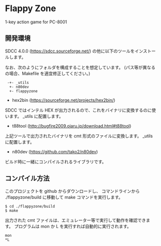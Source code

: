 # Flappy Zone

1-key action game for PC-8001

## 開発環境

SDCC 4.0.0 (https://sdcc.sourceforge.net/) の他に以下のツールをインストールします。

なお、次のようにフォルダを構成することを想定しています。
(パス等が異なるの場合、Makefile を適宜修正してください。)

```
 -+- _utils
  +- n80dev
  +- flappyzone
```

- hex2bin (https://sourceforge.net/projects/hex2bin/)

SDCC ではインテル HEX が出力されるので、これをバイナリに変換するのに使います。
_utils に配置します。

- t88tool (http://bugfire2009.ojaru.jp/download.html#t88tool)

上記ツールで出力されたバイナリを cmt 形式のファイルに変換します。
_utils に配置します。

- n80dev (https://github.com/tako2/n80dev)

ビルド時に一緒にコンパイルされるライブラリです。

## コンパイル方法

このプロジェクトを github からダウンロードし、
コマンドラインから ./flappyzone/build に移動して make コマンドを実行します。

```
$ cd ./flappyzone/build
$ make
```

出力された cmt ファイルは、エミュレーター等で実行して動作を確認できます。
プログラムは mon か L を実行すれば自動的に実行されます。

```
mon
*L
```